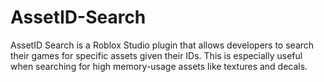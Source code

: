 # AssetID-Search
AssetID Search is a Roblox Studio plugin that allows developers to search their games for specific assets given their IDs. This is especially useful when searching for high memory-usage assets like textures and decals.
